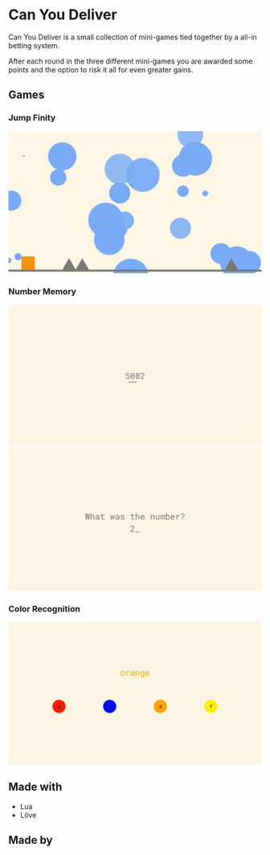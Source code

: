 # Can You Deliver

Can You Deliver is a small collection of mini-games tied together by a all-in betting system.

After each round in the three different mini-games you are awarded some points and the option to risk it all for even greater gains.

## Games
### Jump Finity
![Jump Picture](jmp.jpg)

### Number Memory
![Number Picture 1](num1.jpg)
![Number Picture 2](num2.jpg)

### Color Recognition
![Color Picture](clr.jpg)

## Made with
* Lua
* Löve

## Made by
